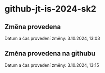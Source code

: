 # github-jt-is-2024-sk2

## Změna provedena
Datum a čas provedení změny: 3.10.2024, 13:03

## Změna provedena na githubu
Datum a čas provedení změny: 3.10.2024, 13:15
